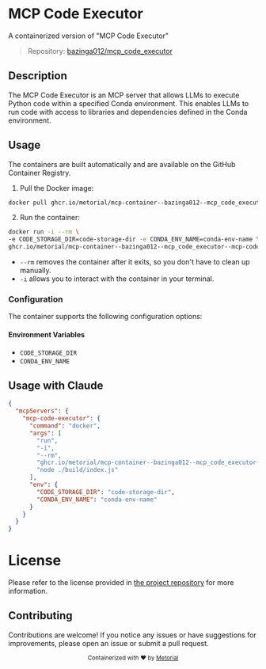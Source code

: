 
# MCP Code Executor

A containerized version of "MCP Code Executor"

> Repository: [bazinga012/mcp_code_executor](https://github.com/bazinga012/mcp_code_executor)

## Description

The MCP Code Executor is an MCP server that allows LLMs to execute Python code within a specified Conda environment. This enables LLMs to run code with access to libraries and dependencies defined in the Conda environment.


## Usage

The containers are built automatically and are available on the GitHub Container Registry.

1. Pull the Docker image:

```bash
docker pull ghcr.io/metorial/mcp-container--bazinga012--mcp_code_executor--mcp-code-executor
```

2. Run the container:

```bash
docker run -i --rm \ 
-e CODE_STORAGE_DIR=code-storage-dir -e CONDA_ENV_NAME=conda-env-name \
ghcr.io/metorial/mcp-container--bazinga012--mcp_code_executor--mcp-code-executor  "node ./build/index.js"
```

- `--rm` removes the container after it exits, so you don't have to clean up manually.
- `-i` allows you to interact with the container in your terminal.



### Configuration

The container supports the following configuration options:




#### Environment Variables

- `CODE_STORAGE_DIR`
- `CONDA_ENV_NAME`




## Usage with Claude

```json
{
  "mcpServers": {
    "mcp-code-executor": {
      "command": "docker",
      "args": [
        "run",
        "-i",
        "--rm",
        "ghcr.io/metorial/mcp-container--bazinga012--mcp_code_executor--mcp-code-executor",
        "node ./build/index.js"
      ],
      "env": {
        "CODE_STORAGE_DIR": "code-storage-dir",
        "CONDA_ENV_NAME": "conda-env-name"
      }
    }
  }
}
```

# License

Please refer to the license provided in [the project repository](https://github.com/bazinga012/mcp_code_executor) for more information.

## Contributing

Contributions are welcome! If you notice any issues or have suggestions for improvements, please open an issue or submit a pull request.

<div align="center">
  <sub>Containerized with ❤️ by <a href="https://metorial.com">Metorial</a></sub>
</div>
  